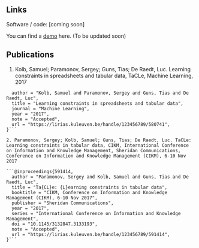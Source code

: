 ## Links

Software / code: [coming soon]

You can find a [demo](http://bear.cs.kuleuven.be/tacle) here. (To be updated soon)

## Publications
1. Kolb, Samuel; Paramonov, Sergey; Guns, Tias; De Raedt, Luc. Learning constraints in spreadsheets and tabular data, TaCLe, Machine Learning, 2017

```@article{580741,
  author = "Kolb, Samuel and Paramonov, Sergey and Guns, Tias and De Raedt, Luc",
  title = "Learning constraints in spreadsheets and tabular data",
  journal = "Machine Learning",
  year = "2017",
  note = "Accepted",
  url = "https://lirias.kuleuven.be/handle/123456789/580741",
}```

2. Paramonov, Sergey; Kolb, Samuel; Guns, Tias; De Raedt, Luc. TaCLe: Learning constraints in tabular data, CIKM, International Conference on Information and Knowledge Management, Sheridan Communications, Conference on Information and Knowledge Management (CIKM), 6-10 Nov 2017 

```@inproceedings{591414,
  author = "Paramonov, Sergey and Kolb, Samuel and Guns, Tias and De Raedt, Luc",
  title = "Ta{CL}e: {L}earning constraints in tabular data",
  booktitle = "CIKM, Conference on Information and Knowledge Management (CIKM), 6-10 Nov 2017",
  publisher = "Sheridan Communications",
  year = "2017",
  series = "International Conference on Information and Knowledge Management",
  doi = "10.1145/3132847.3133193",
  note = "Accepted",
  url = "https://lirias.kuleuven.be/handle/123456789/591414",
}```
